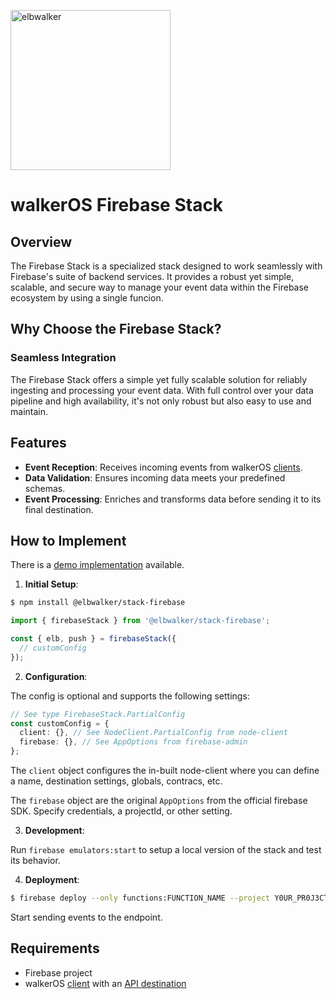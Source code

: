 <p align="left">
  <a href="https://elbwalker.com">
    <img title="elbwalker" src='https://www.elbwalker.com/img/elbwalker_logo.png' width="256px"/>
  </a>
</p>

# walkerOS Firebase Stack

## Overview

The Firebase Stack is a specialized stack designed to work seamlessly with
Firebase's suite of backend services. It provides a robust yet simple, scalable,
and secure way to manage your event data within the Firebase ecosystem by using
a single funcion.

## Why Choose the Firebase Stack?

### Seamless Integration

The Firebase Stack offers a simple yet fully scalable solution for reliably
ingesting and processing your event data. With full control over your data
pipeline and high availability, it's not only robust but also easy to use and
maintain.

## Features

- **Event Reception**: Receives incoming events from walkerOS
  [clients](../../clients/).
- **Data Validation**: Ensures incoming data meets your predefined schemas.
- **Event Processing**: Enriches and transforms data before sending it to its
  final destination.

## How to Implement

There is a [demo implementation](../../../apps/demos/stacks/firebase/)
available.

1. **Initial Setup**:

```sh
$ npm install @elbwalker/stack-firebase
```

```ts
import { firebaseStack } from '@elbwalker/stack-firebase';

const { elb, push } = firebaseStack({
  // customConfig
});
```

2. **Configuration**:

The config is optional and supports the following settings:

```ts
// See type FirebaseStack.PartialConfig
const customConfig = {
  client: {}, // See NodeClient.PartialConfig from node-client
  firebase: {}, // See AppOptions from firebase-admin
};
```

The `client` object configures the in-built node-client where you can define a
name, destination settings, globals, contracs, etc.

The `firebase` object are the original `AppOptions` from the official firebase
SDK. Specify credentials, a projectId, or other setting.

3. **Development**:

Run `firebase emulators:start` to setup a local version of the stack and test
its behavior.

4. **Deployment**:

```sh
$ firebase deploy --only functions:FUNCTION_NAME --project Y0UR_PR0J3CT1D
```

Start sending events to the endpoint.

## Requirements

- Firebase project
- walkerOS [client](../../clients/) with an
  [API destination](../../destinations/)
